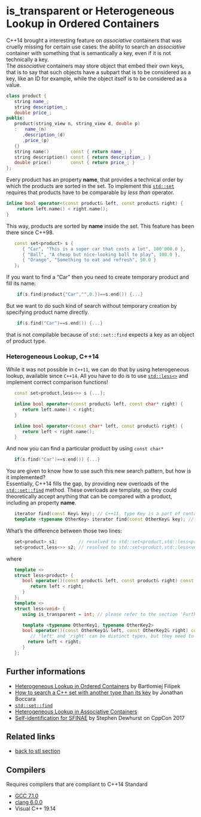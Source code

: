 # is_transparent or Heterogeneous Lookup in Ordered Containers
C++14 brought a interesting feature on _associative_ containers that was cruelly missing for certain use cases: 
the ability to search an _associative_ container with something that is semantically a key, even if it is not technically a key.  
The _associative_ containers  may store object that embed their own keys, 
that is to say that such objects have a subpart that is to be considered as a key, 
like an ID for example, while the object itself is to be considered as a value.
```cpp
class product {
   string name_;
   string description_;
   double price_;
public:
   product(string_view n, string_view d, double p)
   :   name_(n)
      ,description_(d)
      ,price_(p)
   {}
   string name()        const { return name_; }
   string description() const { return description_; }
   double price()       const { return price_; }
};
```
Every product has an property __name__, that provides a technical order by which the products are sorted in the set. 
To implement this [`std::set`](https://en.cppreference.com/w/cpp/container/set) requires that products have to be comparable by _less than_ operator.
```cpp
inline bool operator<(const product& left, const product& right) { 
    return left.name() < right.name(); 
}
```
This way, products are sorted by __name__ inside the set. 
This feature has been there since C++98.
```cpp
   const set<product> s {
      { "Car", "This is a super car that costs a lot", 100'000.0 },
      { "Ball", "A cheap but nice-looking ball to play", 100.0 },
      { "Orange", "Something to eat and refresh", 50.0 }      
   }; 
```
If you want to find a “Car” then you need to create temporary product and fill its name:
```cpp
    if(s.find(product{"Car","",0.})==s.end()) {...}
```
But we want to do such kind of search without temporary creation by specifying product name directly.  
```cpp
    if(s.find("Car")==s.end()) {...}
```
that is not compilable because of `std::set::find` expects a key as an object of product type. 
### Heterogeneous Lookup, C++14
While it was not possible in `C++11`, we can do that by using heterogeneous lookup, available since `C++14`. 
All you have to do is to use [`std::less<>`](https://en.cppreference.com/w/cpp/utility/functional/less) and implement correct comparison functions!
```cpp
   const set<product,less<>> s {...};

   inline bool operator<(const product& left, const char* right) { 
      return left.name() < right; 
   }

   inline bool operator<(const char* left, const product& right) { 
      return left < right.name(); 
   }
```
And now you can find a particular product by using `const char*`
```cpp
   if(s.find("Car")==s.end()) {...}
```
You are given to know how to use such this new search pattern, but how is it implemented?  
Essentially, C++14 fills the gap, by providing new overloads of the [`std::set::find`](https://en.cppreference.com/w/cpp/container/set/find) method. 
These overloads are template, so they could theoretically accept anything that can be compared with a product, including an property __name__.
```cpp
   iterator find(const Key& key); // C++11, type Key is a part of container type set<Key> 
   template <typename OtherKey> iterator find(const OtherKey& key); // since C++14
```
What’s the difference between those two lines:
```cpp
   set<product> s1;        // resolved to std::set<product,std::less<product>> 
   set<product,less<>> s2; // resolved to std::set<product,std::less<void>> 
```
where
```cpp
   template <>
   struct less<product> { 
      bool operator()(const product& left, const product& right) const {
         return left < right;
      }
   };
   template <>
   struct less<void> { 
      using is_transparent = int; // please refer to the section 'Further informations' below

      template <typename OtherKey1, typename OtherKey2>
      bool operator()(const OtherKey1& left, const OtherKey2& right) const {
         // 'left' and 'right' can be distinct types, but they need to be comparable. 
        return left < right;
      }
   };
```

## Further informations
* [Heterogeneous Lookup in Ordered Containers](https://www.bfilipek.com/2019/05/heterogeneous-lookup-cpp14.html#whats-coming-in-c20) by Bartlomiej Filipek
* [How to search a C++ set with another type than its key](https://www.fluentcpp.com/2017/06/09/search-set-another-type-key/) by Jonathan Boccara
* [`std::set::find`](https://en.cppreference.com/w/cpp/container/set/find)
* [Heterogeneous Lookup in Associative Containers](https://abseil.io/tips/144)
* [Self-identification for SFINAE](https://youtu.be/PFdWqa68LmA?t=1843) by Stephen Dewhurst on CppCon 2017
## Related links
* [back to stl section](../)
## Compilers
Requires compilers that are compliant to C++14 Standard
* [GCC 7.1.0](https://wandbox.org/)
* [clang 6.0.0](https://wandbox.org/)
* Visual C++ 19.14 
